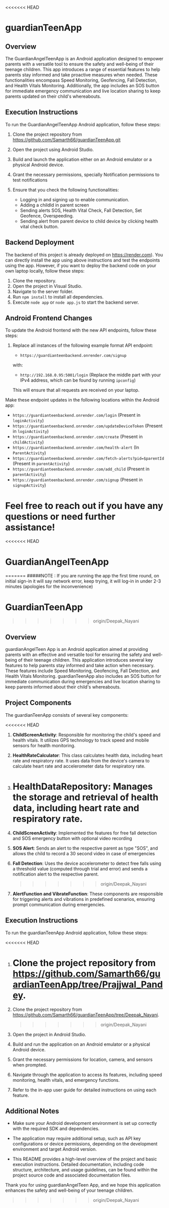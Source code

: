 <<<<<<< HEAD
# guardianTeenApp
## Overview
The GuardianAngelTeenApp is an Android application designed to empower parents with a versatile tool to ensure the safety and well-being of their teenage children. This app introduces a range of essential features to help parents stay informed and take proactive measures when needed. These functionalities encompass Speed Monitoring, Geofencing, Fall Detection, and Health Vitals Monitoring. Additionally, the app includes an SOS button for immediate emergency communication and live location sharing to keep parents updated on their child's whereabouts.

## Execution Instructions
To run the GuardianAngelTeenApp Android application, follow these steps:

1. Clone the project repository from https://github.com/Samarth66/guardianTeenApp.git

2. Open the project using Android Studio.

3. Build and launch the application either on an Android emulator or a physical Android device.

4. Grant the necessary permissions, specially Notification permissions to test notifications

5. Ensure that you check the following functionalities:
   - Logging in and signing up to enable communication.
   - Adding a childId in parent screen
   - Sending alerts SOS, Health Vital Check, Fall Detection, Set Geofence, Overspeeding.
   - Sending alert from parent device to child device by clicking health vital check button.

## Backend Deployment

The backend of this project is already deployed on https://render.com). You can directly install the app using above instructions and test the endpoints using the app. However, if you want to deploy the backend code on your own laptop locally, follow these steps:

1. Clone the repository.
2. Open the project in Visual Studio.
3. Navigate to the server folder.
4. Run `npm install` to install all dependencies.
5. Execute `node app` or `node app.js` to start the backend server.

## Android Frontend Changes

To update the Android frontend with the new API endpoints, follow these steps:

1. Replace all instances of the following example format API endpoint:
   - `https://guardianteenbackend.onrender.com/signup`

   with:

   - `http://192.168.0.95:5001/login`
     (Replace the middle part with your IPv4 address, which can be found by running `ipconfig`)

   This will ensure that all requests are received on your laptop.

Make these endpoint updates in the following locations within the Android app:

- `https://guardianteenbackend.onrender.com/login` (Present in `loginActivity`)
- `https://guardianteenbackend.onrender.com/updateDeviceToken` (Present in `loginActivity`)
- `https://guardianteenbackend.onrender.com/create` (Present in `childActivity`)
- `https://guardianteenbackend.onrender.com/health-alert` (In `ParentActivity`)
- `https://guardianteenbackend.onrender.com/fetch-alerts?pid=$parentId` (Present in `parentActivity`)
- `https://guardianteenbackend.onrender.com/add_child` (Present in `parentActivity`)
- `https://guardianteenbackend.onrender.com/signup` (Present in `signupActivity`)

Feel free to reach out if you have any questions or need further assistance!
=======
<<<<<<< HEAD

# GuardianAngelTeenApp

=======
#####NOTE : If you are running the app the first time round, on initial sign-in it will say network error, keep trying, it will log-in in under 2-3 minutes (apologies for the inconvenience)

# GuardianTeenApp

> > > > > > > origin/Deepak_Nayani

## Overview

guardianAngelTeen App is an Android application aimed at providing parents with an effective and versatile tool for ensuring the safety and well-being of their teenage children. This application introduces several key features to help parents stay informed and take action when necessary. These features include Speed Monitoring, Geofencing, Fall Detection, and Health Vitals Monitoring. guardianTeenApp also includes an SOS button for immediate communication during emergencies and live location sharing to keep parents informed about their child's whereabouts.

## Project Components

The guardianTeenApp consists of several key components:

<<<<<<< HEAD

1. **ChildScreenActivity**: Responsible for monitoring the child's speed and health vitals. It utilizes GPS technology to track speed and mobile sensors for health monitoring.

2. **HealthRateCalculator**: This class calculates health data, including heart rate and respiratory rate. It uses data from the device's camera to calculate heart rate and accelerometer data for respiratory rate.

3. # **HealthDataRepository**: Manages the storage and retrieval of health data, including heart rate and respiratory rate.
4. **ChildScreenActivity**: Implemented the features for free fall detection and SOS emergency button with optional video recording

5. **SOS Alert**: Sends an alert to the respective parent as type "SOS", and allows the child to record a 30 second video in case of emergencies

6. **Fall Detection**: Uses the device accelerometer to detect free falls using a threshold value (computed through trial and error) and sends a notification alert to the respective parent.

   > > > > > > > origin/Deepak_Nayani

7. **AlertFunction and VibrateFunction**: These components are responsible for triggering alerts and vibrations in predefined scenarios, ensuring prompt communication during emergencies.

## Execution Instructions

To run the guardianTeenApp Android application, follow these steps:

<<<<<<< HEAD

1. # Clone the project repository from https://github.com/Samarth66/guardianTeenApp/tree/Prajjwal_Pandey.
1. Clone the project repository from https://github.com/Samarth66/guardianTeenApp/tree/Deepak_Nayani.

   > > > > > > > origin/Deepak_Nayani

1. Open the project in Android Studio.

1. Build and run the application on an Android emulator or a physical Android device.

1. Grant the necessary permissions for location, camera, and sensors when prompted.

1. Navigate through the application to access its features, including speed monitoring, health vitals, and emergency functions.

1. Refer to the in-app user guide for detailed instructions on using each feature.

## Additional Notes

- Make sure your Android development environment is set up correctly with the required SDK and dependencies.

- The application may require additional setup, such as API key configurations or device permissions, depending on the development environment and target Android version.

- This README provides a high-level overview of the project and basic execution instructions. Detailed documentation, including code structure, architecture, and usage guidelines, can be found within the project source code and associated documentation files.

Thank you for using guardianAngelTeen App, and we hope this application enhances the safety and well-being of your teenage children.
>>>>>>> origin/Deepak_Nayani
